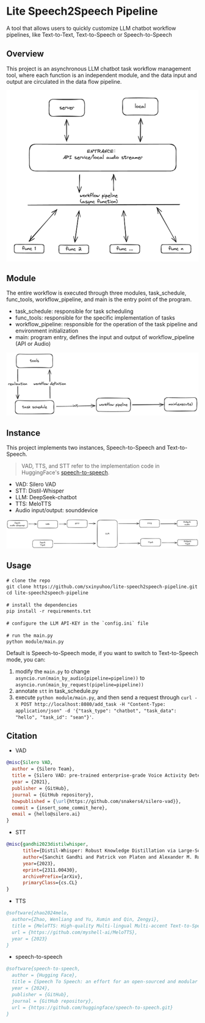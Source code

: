 # Lite Speech2Speech Pipeline

A tool that allows users to quickly customize LLM chatbot workflow pipelines, like Text-to-Text, Text-to-Speech or Speech-to-Speech

## Overview

This project is an asynchronous LLM chatbot task workflow management tool, where each function is an independent module, and the data input and output are circulated in the data flow pipeline.

![pipeline structure](./docs/img/pipeline%20structure.png)

## Module

The entire workflow is executed through three modules, task_schedule, func_tools, workflow_pipeline, and main is the entry point of the program.

- task_schedule: responsible for task scheduling
- func_tools: responsible for the specific implementation of tasks
- workflow_pipeline: responsible for the operation of the task pipeline and environment initialization
- main: program entry, defines the input and output of workflow_pipeline (API or Audio)

![pipeline structure](./docs/img/pipeline%20function%20implementation.png)

## Instance

This project implements two instances, Speech-to-Speech and Text-to-Speech.

> VAD, TTS, and STT refer to the implementation code in HuggingFace's [speech-to-speech](https://github.com/huggingface/speech-to-speech.git).

- VAD: Silero VAD
- STT: Distil-Whisper
- LLM: DeepSeek-chatbot
- TTS: MeloTTS
- Audio input/output: sounddevice

![pipeline instance](./docs/img/pipeline%20instance.png)

## Usage

```shell
# clone the repo
git clone https://github.com/sxinyuhoo/lite-speech2speech-pipeline.git
cd lite-speech2speech-pipeline

# install the dependencies
pip install -r requirements.txt

# configure the LLM API-KEY in the `config.ini` file

# run the main.py
python module/main.py

```

Default is Speech-to-Speech mode, if you want to switch to Text-to-Speech mode, you can:

1. modify the `main.py` to change `asyncio.run(main_by_audio(pipeline=pipeline))` to `asyncio.run(main_by_request(pipeline=pipeline))`
2. annotate `stt` in task_schedule.py
3. execute `python module/main.py`, and then send a request through `curl -X POST http://localhost:8080/add_task -H "Content-Type: application/json" -d '{"task_type": "chatbot", "task_data": "hello", "task_id": "sean"}'`.

## Citation

- VAD

```bibtex
@misc{Silero VAD,
  author = {Silero Team},
  title = {Silero VAD: pre-trained enterprise-grade Voice Activity Detector (VAD), Number Detector and Language Classifier},
  year = {2021},
  publisher = {GitHub},
  journal = {GitHub repository},
  howpublished = {\url{https://github.com/snakers4/silero-vad}},
  commit = {insert_some_commit_here},
  email = {hello@silero.ai}
}
```

- STT

```bibtex
@misc{gandhi2023distilwhisper,
      title={Distil-Whisper: Robust Knowledge Distillation via Large-Scale Pseudo Labelling},
      author={Sanchit Gandhi and Patrick von Platen and Alexander M. Rush},
      year={2023},
      eprint={2311.00430},
      archivePrefix={arXiv},
      primaryClass={cs.CL}
}
```

- TTS

```bibtex
@software{zhao2024melo,
  author={Zhao, Wenliang and Yu, Xumin and Qin, Zengyi},
  title = {MeloTTS: High-quality Multi-lingual Multi-accent Text-to-Speech},
  url = {https://github.com/myshell-ai/MeloTTS},
  year = {2023}
}
```

- speech-to-speech

```bibtex
@software{speech-to-speech,
  author = {Hugging Face},
  title = {Speech To Speech: an effort for an open-sourced and modular GPT4-o},
  year = {2024},
  publisher = {GitHub},
  journal = {GitHub repository},
  url = {https://github.com/huggingface/speech-to-speech.git}
}
```
